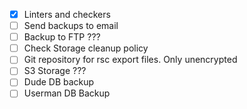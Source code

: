 - [X] Linters and checkers
- [ ] Send backups to email
- [ ] Backup to FTP ???
- [ ] Check Storage cleanup policy
- [ ] Git repository for rsc export files. Only unencrypted
- [ ] S3 Storage ???
- [ ] Dude DB backup
- [ ] Userman DB Backup
